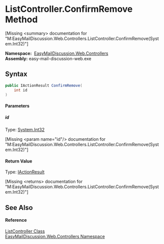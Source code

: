 ListController.ConfirmRemove Method
===================================

[Missing &lt;summary> documentation for "M:EasyMailDiscussion.Web.Controllers.ListController.ConfirmRemove(System.Int32)"]


  **Namespace:**  [EasyMailDiscussion.Web.Controllers][1]  
  **Assembly:** easy-mail-discussion-web.exe

Syntax
------

```csharp
public IActionResult ConfirmRemove(
	int id
)
```

#### Parameters

##### *id*
Type: [System.Int32][2]  

[Missing &lt;param name="id"/> documentation for "M:EasyMailDiscussion.Web.Controllers.ListController.ConfirmRemove(System.Int32)"]


#### Return Value
Type: [IActionResult][3]  

[Missing &lt;returns> documentation for "M:EasyMailDiscussion.Web.Controllers.ListController.ConfirmRemove(System.Int32)"]


See Also
--------

#### Reference
[ListController Class][4]  
[EasyMailDiscussion.Web.Controllers Namespace][1]  

[1]: ../README.md
[2]: https://docs.microsoft.com/dotnet/api/system.int32
[3]: https://docs.microsoft.com/dotnet/api/microsoft.aspnetcore.mvc.iactionresult
[4]: README.md